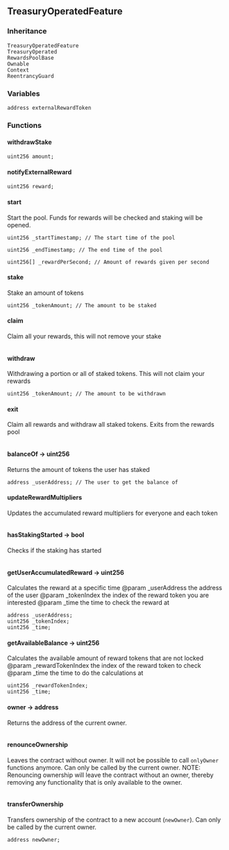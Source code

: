 ## TreasuryOperatedFeature





### Inheritance

```
TreasuryOperatedFeature
TreasuryOperated
RewardsPoolBase
Ownable
Context
ReentrancyGuard
```

### Variables

```Solidity
address externalRewardToken
```

### Functions

#### withdrawStake





```Solidity
uint256 amount; 
```
#### notifyExternalReward





```Solidity
uint256 reward; 
```
#### start



Start the pool. Funds for rewards will be checked and staking will be opened.


```Solidity
uint256 _startTimestamp; // The start time of the pool

uint256 _endTimestamp; // The end time of the pool

uint256[] _rewardPerSecond; // Amount of rewards given per second
```
#### stake



Stake an amount of tokens


```Solidity
uint256 _tokenAmount; // The amount to be staked
```
#### claim



Claim all your rewards, this will not remove your stake

```Solidity
```
#### withdraw



Withdrawing a portion or all of staked tokens. This will not claim your rewards


```Solidity
uint256 _tokenAmount; // The amount to be withdrawn
```
#### exit



Claim all rewards and withdraw all staked tokens. Exits from the rewards pool

```Solidity
```
#### balanceOf → uint256



Returns the amount of tokens the user has staked


```Solidity
address _userAddress; // The user to get the balance of
```
#### updateRewardMultipliers



Updates the accumulated reward multipliers for everyone and each token

```Solidity
```
#### hasStakingStarted → bool



Checks if the staking has started

```Solidity
```
#### getUserAccumulatedReward → uint256



Calculates the reward at a specific time
		@param _userAddress the address of the user
		@param _tokenIndex the index of the reward token you are interested
        @param _time the time to check the reward at

```Solidity
address _userAddress; 
uint256 _tokenIndex; 
uint256 _time; 
```
#### getAvailableBalance → uint256



Calculates the available amount of reward tokens that are not locked
		@param _rewardTokenIndex the index of the reward token to check
		@param _time the time to do the calculations at

```Solidity
uint256 _rewardTokenIndex; 
uint256 _time; 
```
#### owner → address



Returns the address of the current owner.

```Solidity
```
#### renounceOwnership



Leaves the contract without owner. It will not be possible to call
`onlyOwner` functions anymore. Can only be called by the current owner.
NOTE: Renouncing ownership will leave the contract without an owner,
thereby removing any functionality that is only available to the owner.

```Solidity
```
#### transferOwnership



Transfers ownership of the contract to a new account (`newOwner`).
Can only be called by the current owner.

```Solidity
address newOwner; 
```


